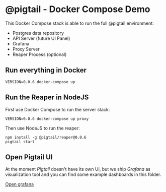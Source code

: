 # @pigtail - Docker Compose Demo

This Docker Compose stack is able to run the full @pigtail environment:

- Postgres data repository
- API Server (future UI Panel)
- Grafana
- Proxy Server
- Reaper Process (optional)

Run everything in Docker
------------------------

    VERSION=0.0.6 docker-compose up

Run the Reaper in NodeJS
------------------------

First use Docker Compose to run the server stack:

    VERSION=0.0.6 docker-compose up proxy

Then use NodeJS to run the reaper:

    npm install -g @pigtail/reaper@0.0.6
    pigtail start

Open Pigtail UI
---------------

At the moment *Pigtail* doesn't have its own UI, but we ship *Grafana* as visualization
tool and you can find some example dashboards in this folder.

[Open grafana](http://localhost:5050/grafana/login)


